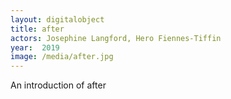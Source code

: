 ```yaml
---
layout: digitalobject
title: after
actors: Josephine Langford, Hero Fiennes-Tiffin
year:  2019
image: /media/after.jpg
---
```


An introduction of after
